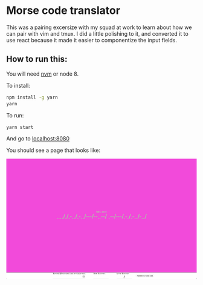 # Morse code translator

This was a pairing excersize with my squad at work to learn about how we can pair with vim and tmux.
I did a little polishing to it, and converted it to use react because it made it easier to componentize the input fields.


## How to run this:

You will need [nvm](https://github.com/creationix/nvm) or node 8.

To install:

```bash
npm install -g yarn
yarn
```

To run:

```bash
yarn start
```

And go to [localhost:8080](http://localhost:8080)

You should see a page that looks like:

![](./docs/screenshot.png)
